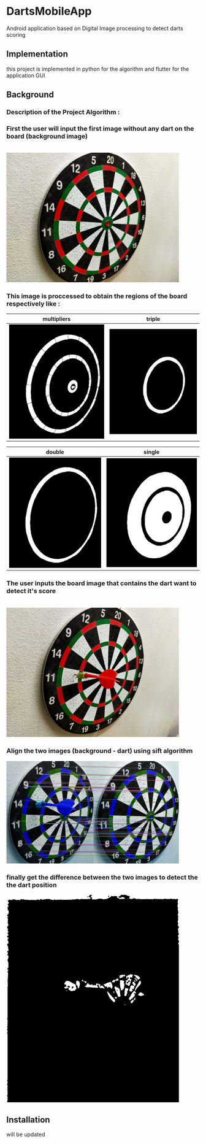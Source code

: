 # DartsMobileApp
Android application based on Digital Image processing to detect darts scoring 

## Implementation
this project is implemented in python for the algorithm and flutter for the application GUI

## Background 
### Description of the Project Algorithm :
### First the user will input the first image without any dart on the board (background image)
<br>
<img src="test_images/dartBoard1.jpg" width="450">

### This image is proccessed to obtain the regions of the board respectively like : 
|multipliers |triple       |
|------------|-------------|
|<img src="debug_images/multipliers regions.jpg" width="450">|<img src="debug_images/triple regions.jpg" width="450">|

|double      |single       |
|------------|-------------|
|<img src="debug_images/double regions.jpg" width="450">|<img src="debug_images/sigle regions.jpg" width="450">|

### The user inputs the board image that contains the dart want to detect it's score 
<br>
<img src="test_images/dart11.jpg" width="450">

### Align the two images (background - dart) using sift algorithm 

<img src="debug_images/matches.jpg" width="450">

### finally get the difference between the two images to detect the the dart position 

<img src="debug_images/diff image.jpg" width="450">












## Installation
will be updated 








